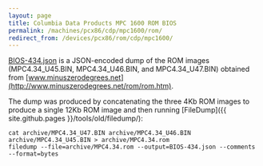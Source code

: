 ```yaml
---
layout: page
title: Columbia Data Products MPC 1600 ROM BIOS
permalink: /machines/pcx86/cdp/mpc1600/rom/
redirect_from: /devices/pcx86/rom/cdp/mpc1600/
---
```


[BIOS-434.json](BIOS-434.json) is a JSON-encoded dump of the ROM images (MPC4.34_U45.BIN, MPC4.34_U46.BIN, and
MPC4.34_U47.BIN) obtained from [www.minuszerodegrees.net](http://www.minuszerodegrees.net/rom/rom.htm).  

The dump was produced by concatenating the three 4Kb ROM images to produce a single 12Kb ROM image and then running
[FileDump]({{ site.github.pages }}/tools/old/filedump/):

	cat archive/MPC4.34_U47.BIN archive/MPC4.34_U46.BIN archive/MPC4.34_U45.BIN > archive/MPC4.34.rom
	filedump --file=archive/MPC4.34.rom --output=BIOS-434.json --comments --format=bytes
